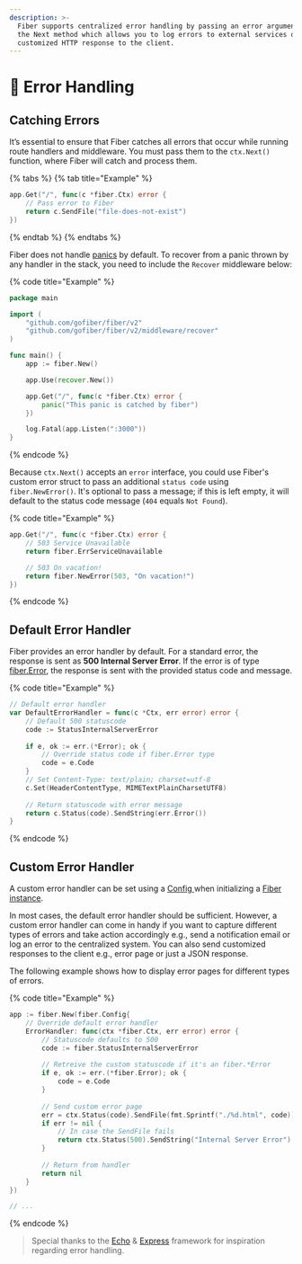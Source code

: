 ```yaml
---
description: >-
  Fiber supports centralized error handling by passing an error argument into
  the Next method which allows you to log errors to external services or send a
  customized HTTP response to the client.
---
```


# 🐛 Error Handling

## Catching Errors

It’s essential to ensure that Fiber catches all errors that occur while running route handlers and middleware. You must pass them to the `ctx.Next()` function, where Fiber will catch and process them.

{% tabs %}
{% tab title="Example" %}
```go
app.Get("/", func(c *fiber.Ctx) error {
    // Pass error to Fiber
    return c.SendFile("file-does-not-exist")
})
```
{% endtab %}
{% endtabs %}

Fiber does not handle [panics](https://blog.golang.org/defer-panic-and-recover) by default. To recover from a panic thrown by any handler in the stack, you need to include the `Recover` middleware below:

{% code title="Example" %}
```go
package main

import (
    "github.com/gofiber/fiber/v2"
    "github.com/gofiber/fiber/v2/middleware/recover"
)

func main() {
    app := fiber.New()

    app.Use(recover.New())

    app.Get("/", func(c *fiber.Ctx) error {
        panic("This panic is catched by fiber")
    })

    log.Fatal(app.Listen(":3000"))
}
```
{% endcode %}

Because `ctx.Next()` accepts an `error` interface, you could use Fiber's custom error struct to pass an additional `status code` using `fiber.NewError()`. It's optional to pass a message; if this is left empty, it will default to the status code message \(`404` equals `Not Found`\).

{% code title="Example" %}
```go
app.Get("/", func(c *fiber.Ctx) error {
    // 503 Service Unavailable
    return fiber.ErrServiceUnavailable

    // 503 On vacation!
    return fiber.NewError(503, "On vacation!")
})
```
{% endcode %}

## Default Error Handler

Fiber provides an error handler by default. For a standard error, the response is sent as **500 Internal Server Error**. If the error is of type [fiber.Error](https://godoc.org/github.com/gofiber/fiber#Error), the response is sent with the provided status code and message.

{% code title="Example" %}
```go
// Default error handler
var DefaultErrorHandler = func(c *Ctx, err error) error {
	// Default 500 statuscode
	code := StatusInternalServerError
	
	if e, ok := err.(*Error); ok {
		// Override status code if fiber.Error type
		code = e.Code
	}
	// Set Content-Type: text/plain; charset=utf-8
	c.Set(HeaderContentType, MIMETextPlainCharsetUTF8)
	
	// Return statuscode with error message
	return c.Status(code).SendString(err.Error())
}
```
{% endcode %}

## Custom Error Handler

A custom error handler can be set using a [Config ](fiber.md#config)when initializing a [Fiber instance](fiber.md#new).

In most cases, the default error handler should be sufficient. However, a custom error handler can come in handy if you want to capture different types of errors and take action accordingly e.g., send a notification email or log an error to the centralized system. You can also send customized responses to the client e.g., error page or just a JSON response.

The following example shows how to display error pages for different types of errors.

{% code title="Example" %}
```go
app := fiber.New(fiber.Config{
    // Override default error handler
    ErrorHandler: func(ctx *fiber.Ctx, err error) error {
        // Statuscode defaults to 500
        code := fiber.StatusInternalServerError
    
        // Retreive the custom statuscode if it's an fiber.*Error
        if e, ok := err.(*fiber.Error); ok {
            code = e.Code
        }
    
        // Send custom error page
        err = ctx.Status(code).SendFile(fmt.Sprintf("./%d.html", code))
        if err != nil {
            // In case the SendFile fails
            return ctx.Status(500).SendString("Internal Server Error")
        }
        
        // Return from handler
        return nil
    }
})

// ...
```
{% endcode %}

> Special thanks to the [Echo](https://echo.labstack.com/) & [Express](https://expressjs.com/) framework for inspiration regarding error handling.

